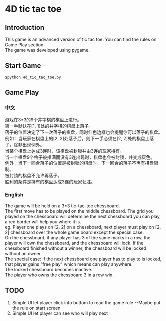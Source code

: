 # 4D tic tac toe

## Introduction

This game is an advanced version of tic tac toe. You can find the rules on Game Play section. \
The game was developed using pygame.

## Start Game
```shell
$python 4d_tic_tac_toe.py
```

## Game Play

### 中文

游戏在3*3的9个井字棋的棋盘上进行。\
第一手默认在[1, 1]处的井字棋的棋盘上落子。\
落子的位置决定了下一次落子的棋盘，同时红色边框也会提醒你可以落子的棋盘。\
例如：当玩家在棋盘上的[2, 2]处落子后，则下一手必须在[2, 2]处的棋盘上落子，除非出现例外。\
当某个棋盘上达成3连时，该棋盘被封锁并由3连的玩家持有。\
当一个棋盘9个格子被摆满而没有3连出现时，棋盘也会被封锁，并变成灰色。\
例外：当下一回合落子的位置是被封锁的棋盘时，下一回合的落子不再有棋盘限制。\
被封锁的棋盘不允许再落子。\
胜利的条件是持有的棋盘达成3连的玩家获胜。

### English

The game will be held on a 3*3 tic-tac-toe chessboard. \
The first move has to be played on the middle chessboard.
The grid you played on the chessboard will determine the next chessboard you can play, a red border will help you where it is. \
eg. Player one plays on [2, 2] on a chessboard, next player must play on [2, 2] chessboard over the whole game board except the special case. \
On the chessboard, if any player has 3 of the same marks in a row, the player will own the chessboard, and the chessboard will lock. If the chessboard finished without a winner, the chessboard will be locked without an owner. \
The special case: If the next chessboard one player has to play to is locked, that player gains "free play" which means can play anywhere. \
The locked chessboard becomes inactive. \
The player who owns the chessboard 3 in a row win.

## TODO

1. Simple UI let player click info buttom to read the game rule --Maybe put the rule on start screen
2. Simple UI let player can see who will play next
